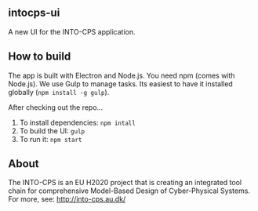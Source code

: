 intocps-ui
---
A new UI for the INTO-CPS application. 

How to build
---
The app is built with Electron and Node.js. You need
npm (comes with Node.js). We use Gulp to manage tasks. Its easiest to 
have it installed globally (`npm install -g gulp`).

After checking out the repo...
1. To install dependencies: `npm intall`
2. To build the UI: `gulp`
3. To run it: `npm start`

About
---
The INTO-CPS is an EU H2020 project that is creating an integrated tool chain
for comprehensive Model-Based Design of Cyber-Physical Systems.  For more, see:
http://into-cps.au.dk/

